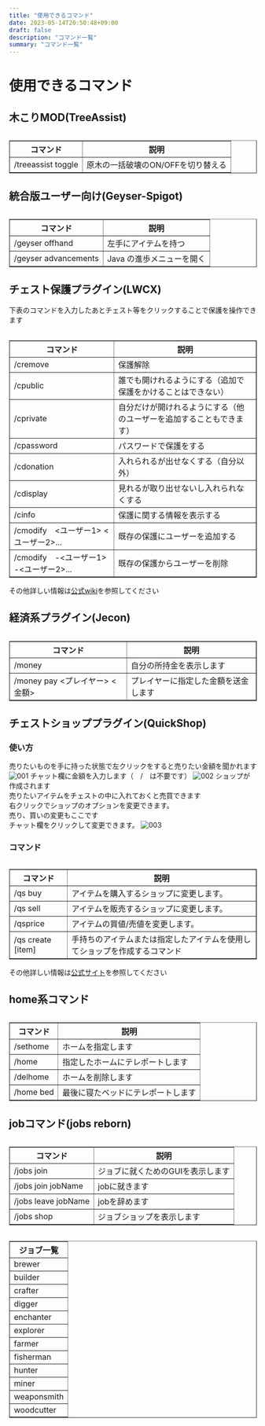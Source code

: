 ```yaml
---
title: "使用できるコマンド"
date: 2023-05-14T20:50:48+09:00
draft: false
description: "コマンド一覧"
summary: "コマンド一覧"
---
```


# 使用できるコマンド

## 木こりMOD(TreeAssist)

<table>
    <table border="1">
    <tr>
        <th>コマンド</th>
        <th>説明</th>
    </tr>
    <tr>
        <td>/treeassist toggle</td>
        <td>原木の一括破壊のON/OFFを切り替える</td>
    </tr>
</table>

## 統合版ユーザー向け(Geyser-Spigot)

<table>
    <table border="1">
    <tr>
        <th>コマンド</th>
        <th>説明</th>
    </tr>
    <tr>
        <td>/geyser offhand</td>
        <td>左手にアイテムを持つ</td>
    </tr>
    <tr>
        <td>/geyser advancements</td>
        <td>Java の進歩メニューを開く</td>
    </tr>
</table>

## チェスト保護プラグイン(LWCX)

下表のコマンドを入力したあとチェスト等をクリックすることで保護を操作できます
<table>
    <table border="1">
    <tr>
        <th>コマンド</th>
        <th>説明</th>
    </tr>
    <tr>
        <td>/cremove</td>
        <td>保護解除</td>
    </tr>
    <tr>
        <td>/cpublic</td>
        <td>誰でも開けれるようにする（追加で保護をかけることはできない）</td>
    </tr>
    <tr>
        <td>/cprivate</td>
        <td>自分だけが開けれるようにする（他のユーザーを追加することもできます）</td>
    </tr>
    <tr>
        <td>/cpassword</td>
        <td>パスワードで保護をする</td>
    </tr>
    <tr>
        <td>/cdonation</td>
        <td>入れられるが出せなくする（自分以外）</td>
    </tr>
    <tr>
        <td>/cdisplay</td>
        <td>見れるが取り出せないし入れられなくする</td>
    </tr>
    <tr>
        <td>/cinfo</td>
        <td>保護に関する情報を表示する</td>
    </tr>
    <tr>
        <td>/cmodify　<ユーザー1> <ユーザー2>...</td>
        <td>既存の保護にユーザーを追加する</td>
    </tr>
    <tr>
        <td>/cmodify　-<ユーザー1> -<ユーザー2>...</td>
        <td>既存の保護からユーザーを削除</td>
    </tr>
</table>

その他詳しい情報は[公式wiki](https://github.com/pop4959/LWCX/wiki)を参照してください

## 経済系プラグイン(Jecon)
<table>
    <table border="1">
    <tr>
        <th>コマンド</th>
        <th>説明</th>
    </tr>
    <tr>
        <td>/money</td>
        <td>自分の所持金を表示します</td>
    </tr>
    <tr>
        <td>/money pay <プレイヤー> <金額></td>
        <td>プレイヤーに指定した金額を送金します</td>
    </tr>
</table>

## チェストショッププラグイン(QuickShop)
### 使い方

売りたいものを手に持った状態で左クリックをすると売りたい金額を聞かれます
![001](https://github.com/taaaaaaachu/taaaaaaachu.github.io/blob/main/static/images/chestshop01.png?raw=true)
チャット欄に金額を入力します（　/　は不要です）
![002](https://github.com/taaaaaaachu/taaaaaaachu.github.io/blob/main/static/images/chestshop02.png?raw=true)
ショップが作成されます  
売りたいアイテムをチェストの中に入れておくと売買できます  
右クリックでショップのオプションを変更できます。  
売り、買いの変更もここです  
チャット欄をクリックして変更できます。
![003](https://github.com/taaaaaaachu/taaaaaaachu.github.io/blob/main/static/images/chestshop03.png?raw=true)

### コマンド

<table>
    <table border="1">
    <tr>
        <th>コマンド</th>
        <th>説明</th>
    </tr>
    <tr>
        <td>/qs buy</td>
        <td>アイテムを購入するショップに変更します。</td>
    </tr>
    <tr>
        <td>/qs sell</td>
        <td>アイテムを販売するショップに変更します。</td>
    </tr>
    <tr>
        <td>/qsprice <price></td>
        <td>アイテムの買値/売値を変更します。</td>
    </tr>
    <tr>
        <td>/qs create <price> [item]</td>
        <td>手持ちのアイテムまたは指定したアイテムを使用してショップを作成するコマンド</td>
    </tr>
</table>

その他詳しい情報は[公式サイト](https://www.spigotmc.org/resources/quickshop-reremake-1-19-ready-multi-currency.62575/)を参照してください

## home系コマンド  

<table>
    <table border="1">
    <tr>
        <th>コマンド</th>
        <th>説明</th>
    </tr>
    <tr>
        <td>/sethome</td>
        <td>ホームを指定します</td>
    </tr>
    <tr>
        <td>/home</td>
        <td>指定したホームにテレポートします</td>
    </tr>
    <tr>
        <td>/delhome</td>
        <td>ホームを削除します</td>
    </tr>
    <tr>
        <td>/home bed</td>
        <td>最後に寝たベッドにテレポートします</td>
    </tr>
</table>

## jobコマンド(jobs reborn)  

<table>
    <table border="1">
    <tr>
        <th>コマンド</th>
        <th>説明</th>
    </tr>
    <tr>
        <td>/jobs join</td>
        <td>ジョブに就くためのGUIを表示します</td>
    </tr>
    <tr>
        <td>/jobs join jobName</td>
        <td>jobに就きます</td>
    </tr>
    <tr>
        <td>/jobs leave jobName</td>
        <td>jobを辞めます</td>
    </tr>
    <tr>
        <td>/jobs shop</td>
        <td>ジョブショップを表示します</td>
    </tr>
</table>
<table>
    <table border="1">
    <tr>
        <th>ジョブ一覧</th>
    </tr>
    <tr>
        <td>brewer</td>
    </tr>
    <tr>
        <td>builder</td>
    </tr>
    <tr>
        <td>crafter</td>
    </tr>
    <tr>
        <td>digger</td>
    </tr>
    <tr>
        <td>enchanter</td>
    </tr>
    <tr>
        <td>explorer</td>
    </tr>
    <tr>
        <td>farmer</td>
    </tr>
    <tr>
        <td>fisherman</td>
    </tr>
    <tr>
        <td>hunter</td>
    </tr>
    <tr>
        <td>miner</td>
    </tr>
    <tr>
        <td>weaponsmith</td>
    </tr>
    <tr>
        <td>woodcutter</td>
    </tr>
    <tr>
</table>